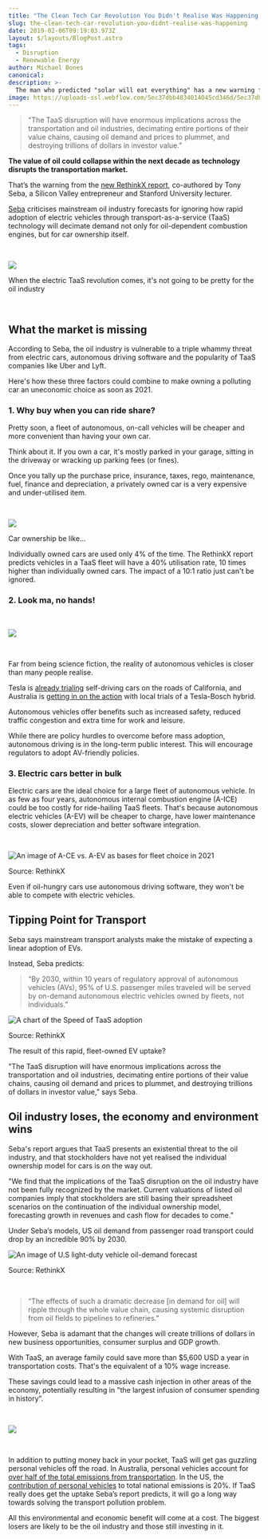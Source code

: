 ```yaml
---
title: "The Clean Tech Car Revolution You Didn't Realise Was Happening "
slug: the-clean-tech-car-revolution-you-didnt-realise-was-happening
date: 2019-02-06T09:19:03.973Z
layout: $/layouts/BlogPost.astro
tags:
  - Disruption
  - Renewable Energy
author: Michael Bones
canonical:
description: >-
  The man who predicted "solar will eat everything" has a new warning for investors, which includes every working Australian with a super fund.
image: https://uploads-ssl.webflow.com/5ec37dbb4834014045cd346d/5ec37dbc4834015ec2cd3dfd_ev%20car%20(1).png
---
```


> "The TaaS disruption will have enormous implications across the transportation and oil industries, decimating entire portions of their value chains, causing oil demand and prices to plummet, and destroying trillions of dollars in investor value.”

**The value of oil could collapse within the next decade as technology disrupts the transportation market.**

That’s the warning from the [new RethinkX report](https://static1.squarespace.com/static/585c3439be65942f022bbf9b/t/591a2e4be6f2e1c13df930c5/1494888038959/RethinkX+Report_051517.pdf), co-authored by Tony Seba, a Silicon Valley entrepreneur and Stanford University lecturer.

[Seba](http://tonyseba.com/) criticises mainstream oil industry forecasts for ignoring how rapid adoption of electric vehicles through transport-as-a-service (TaaS) technology will decimate demand not only for oil-dependent combustion engines, but for car ownership itself.

‍

![](https://uploads-ssl.webflow.com/5ec37dbb4834014045cd346d/5ec37dbc483401a9f6cd3a53_giphy.gif)

When the electric TaaS revolution comes, it's not going to be pretty for the oil industry

‍

## **What the market is missing**

According to Seba, the oil industry is vulnerable to a triple whammy threat from electric cars, autonomous driving software and the popularity of TaaS companies like Uber and Lyft.

Here's how these three factors could combine to make owning a polluting car an uneconomic choice as soon as 2021.

### 1\. Why buy when you can ride share?

Pretty soon, a fleet of autonomous, on-call vehicles will be cheaper and more convenient than having your own car.

Think about it. If you own a car, it's mostly parked in your garage, sitting in the driveway or wracking up parking fees (or fines).

Once you tally up the purchase price, insurance, taxes, rego, maintenance, fuel, finance and depreciation, a privately owned car is a very expensive and under-utilised item.

‍

![](<https://uploads-ssl.webflow.com/5ec37dbb4834014045cd346d/5ec37dbc483401a632cd3bb5_giphy%20(1).gif>)

Car ownership be like...

Individually owned cars are used only 4% of the time. The RethinkX report predicts vehicles in a TaaS fleet will have a 40% utilisation rate, 10 times higher than individually owned cars. The impact of a 10:1 ratio just can't be ignored.

### 2\. Look ma, no hands!

‍

![](<https://uploads-ssl.webflow.com/5ec37dbb4834014045cd346d/5ec37dbc483401bacdcd3c2d_giphy%20(2).gif>)

‍

Far from being science fiction, the reality of autonomous vehicles is closer than many people realise.

Tesla is [already trialing](https://www.cnet.com/roadshow/news/tesla-is-now-testing-autonomous-vehicles-on-public-california-roads/) self-driving cars on the roads of California, and Australia is [getting in on the action](http://www.abc.net.au/news/2016-10-05/aussie-self-driving-car-unveiled/7904602) with local trials of a Tesla-Bosch hybrid.

Autonomous vehicles offer benefits such as increased safety, reduced traffic congestion and extra time for work and leisure.

While there are policy hurdles to overcome before mass adoption, autonomous driving is in the long-term public interest. This will encourage regulators to adopt AV-friendly policies.

### 3\. Electric cars better in bulk

Electric cars are the ideal choice for a large fleet of autonomous vehicle. In as few as four years, autonomous internal combustion engine (A-ICE) could be too costly for ride-hailing TaaS fleets. That's because autonomous electric vehicles (A-EV) will be cheaper to charge, have lower maintenance costs, slower depreciation and better software integration.

‍

![An image of A-CE vs. A-EV as bases for fleet choice in 2021](https://uploads-ssl.webflow.com/5ec37dbb4834014045cd346d/5ec37dbc4834014241cd3c6d_A-ICE%20vs%20A-EV.png)

Source: RethinkX

Even if oil-hungry cars use autonomous driving software, they won't be able to compete with electric vehicles.

## Tipping Point for Transport

Seba says mainstream transport analysts make the mistake of expecting a linear adoption of EVs.

Instead, Seba predicts:

> “By 2030, within 10 years of regulatory approval of autonomous vehicles (AVs), 95% of U.S. passenger miles traveled will be served by on-demand autonomous electric vehicles owned by fleets, not individuals.”

![A chart of the Speed of TaaS adoption](https://uploads-ssl.webflow.com/5ec37dbb4834014045cd346d/5ec37dbc48340117e9cd3cd4_Speed%20of%20TaaS%20adoption.png)

Source: RethinkX

The result of this rapid, fleet-owned EV uptake?

"The TaaS disruption will have enormous implications across the transportation and oil industries, decimating entire portions of their value chains, causing oil demand and prices to plummet, and destroying trillions of dollars in investor value,” says Seba.

## **Oil industry loses, the economy and environment wins**

Seba's report argues that TaaS presents an existential threat to the oil industry, and that stockholders have not yet realised the individual ownership model for cars is on the way out.

"We find that the implications of the TaaS disruption on the oil industry have not been fully recognized by the market. Current valuations of listed oil companies imply that stockholders are still basing their spreadsheet scenarios on the continuation of the individual ownership model, forecasting growth in revenues and cash flow for decades to come.”

Under Seba’s models, US oil demand from passenger road transport could drop by an incredible 90% by 2030.

![An image of U.S light-duty vehicle oil-demand forecast](https://uploads-ssl.webflow.com/5ec37dbb4834014045cd346d/5ec37dbc483401fb1ccd3b86_oil%20demand.jpg)

Source: RethinkX

‍

> “The effects of such a dramatic decrease \[in demand for oil\] will ripple through the whole value chain, causing systemic disruption from oil fields to pipelines to refineries."

However, Seba is adamant that the changes will create trillions of dollars in new business opportunities, consumer surplus and GDP growth.

With TaaS, an average family could save more than $5,600 USD a year in transportation costs. That's the equivalent of a 10% wage increase.

These savings could lead to a massive cash injection in other areas of the economy, potentially resulting in "the largest infusion of consumer spending in history”.

‍

![](<https://uploads-ssl.webflow.com/5ec37dbb4834014045cd346d/5ec37dbc483401eb1fcd3b9b_giphy%20(3).gif>)

‍

In addition to putting money back in your pocket, TaaS will get gas guzzling personal vehicles off the road. In Australia, personal vehicles account for [over half of the total emissions from transportation](http://www.climatechangeauthority.gov.au/reviews/light-vehicle-emissions-standards-australia/opportunities-reduce-light-vehicle-emissions). In the US, the [contribution of personal vehicles](http://www.ucsusa.org/clean-vehicles/car-emissions-and-global-warming#.WR5oacklFE6) to total national emissions is 20%. If TaaS really does get the uptake Seba’s report predicts, it will go a long way towards solving the transport pollution problem.

All this environmental and economic benefit will come at a cost. The biggest losers are likely to be the oil industry and those still investing in it.
